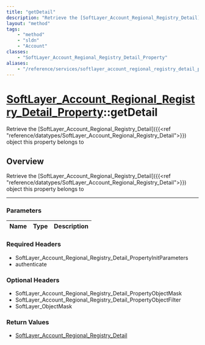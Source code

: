 ```yaml
---
title: "getDetail"
description: "Retrieve the [SoftLayer_Account_Regional_Registry_Detail]({{<ref 'reference/datatypes/SoftLayer_Account_Regional_Registr... "
layout: "method"
tags:
    - "method"
    - "sldn"
    - "Account"
classes:
    - "SoftLayer_Account_Regional_Registry_Detail_Property"
aliases:
    - "/reference/services/softlayer_account_regional_registry_detail_property/getDetail"
---
```

# [SoftLayer_Account_Regional_Registry_Detail_Property](/reference/services/SoftLayer_Account_Regional_Registry_Detail_Property)::getDetail


Retrieve the [SoftLayer_Account_Regional_Registry_Detail]({{<ref "reference/datatypes/SoftLayer_Account_Regional_Registry_Detail">}}) object this property belongs to


## Overview 
Retrieve the [SoftLayer_Account_Regional_Registry_Detail]({{<ref "reference/datatypes/SoftLayer_Account_Regional_Registry_Detail">}}) object this property belongs to

-----

### Parameters 
|Name | Type | Description |
| --- | --- | --- |


### Required Headers
* SoftLayer_Account_Regional_Registry_Detail_PropertyInitParameters
* authenticate


### Optional Headers
* SoftLayer_Account_Regional_Registry_Detail_PropertyObjectMask
* SoftLayer_Account_Regional_Registry_Detail_PropertyObjectFilter
* SoftLayer_ObjectMask

### Return Values
* <a href='/reference/datatypes/SoftLayer_Account_Regional_Registry_Detail'>SoftLayer_Account_Regional_Registry_Detail </a>




